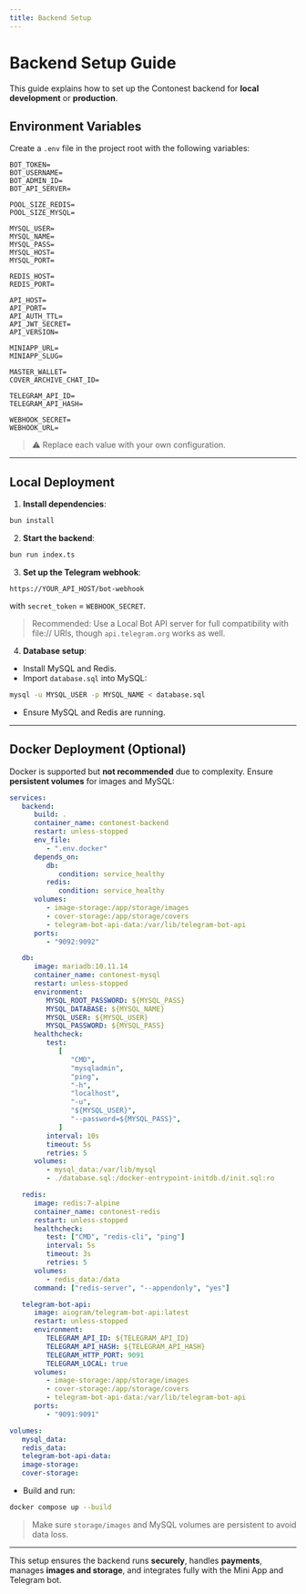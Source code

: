 ```yaml
---
title: Backend Setup
---
```


# Backend Setup Guide

This guide explains how to set up the Contonest backend for **local development** or **production**.

## Environment Variables

Create a `.env` file in the project root with the following variables:

```env
BOT_TOKEN=
BOT_USERNAME=
BOT_ADMIN_ID=
BOT_API_SERVER=

POOL_SIZE_REDIS=
POOL_SIZE_MYSQL=

MYSQL_USER=
MYSQL_NAME=
MYSQL_PASS=
MYSQL_HOST=
MYSQL_PORT=

REDIS_HOST=
REDIS_PORT=

API_HOST=
API_PORT=
API_AUTH_TTL=
API_JWT_SECRET=
API_VERSION=

MINIAPP_URL=
MINIAPP_SLUG=

MASTER_WALLET=
COVER_ARCHIVE_CHAT_ID=

TELEGRAM_API_ID=
TELEGRAM_API_HASH=

WEBHOOK_SECRET=
WEBHOOK_URL=
```

> ⚠️ Replace each value with your own configuration.

---

## Local Deployment

1. **Install dependencies**:

```bash
bun install
```

2. **Start the backend**:

```bash
bun run index.ts
```

3. **Set up the Telegram webhook**:

```
https://YOUR_API_HOST/bot-webhook
```

with `secret_token` = `WEBHOOK_SECRET`.

> Recommended: Use a Local Bot API server for full compatibility with file:// URIs, though `api.telegram.org` works as well.

4. **Database setup**:

- Install MySQL and Redis.
- Import `database.sql` into MySQL:

```bash
mysql -u MYSQL_USER -p MYSQL_NAME < database.sql
```

- Ensure MySQL and Redis are running.

---

## Docker Deployment (Optional)

Docker is supported but **not recommended** due to complexity.
Ensure **persistent volumes** for images and MySQL:

```yaml
services:
   backend:
      build: .
      container_name: contonest-backend
      restart: unless-stopped
      env_file:
         - ".env.docker"
      depends_on:
         db:
            condition: service_healthy
         redis:
            condition: service_healthy
      volumes:
         - image-storage:/app/storage/images
         - cover-storage:/app/storage/covers
         - telegram-bot-api-data:/var/lib/telegram-bot-api
      ports:
         - "9092:9092"

   db:
      image: mariadb:10.11.14
      container_name: contonest-mysql
      restart: unless-stopped
      environment:
         MYSQL_ROOT_PASSWORD: ${MYSQL_PASS}
         MYSQL_DATABASE: ${MYSQL_NAME}
         MYSQL_USER: ${MYSQL_USER}
         MYSQL_PASSWORD: ${MYSQL_PASS}
      healthcheck:
         test:
            [
               "CMD",
               "mysqladmin",
               "ping",
               "-h",
               "localhost",
               "-u",
               "${MYSQL_USER}",
               "--password=${MYSQL_PASS}",
            ]
         interval: 10s
         timeout: 5s
         retries: 5
      volumes:
         - mysql_data:/var/lib/mysql
         - ./database.sql:/docker-entrypoint-initdb.d/init.sql:ro

   redis:
      image: redis:7-alpine
      container_name: contonest-redis
      restart: unless-stopped
      healthcheck:
         test: ["CMD", "redis-cli", "ping"]
         interval: 5s
         timeout: 3s
         retries: 5
      volumes:
         - redis_data:/data
      command: ["redis-server", "--appendonly", "yes"]

   telegram-bot-api:
      image: aiogram/telegram-bot-api:latest
      restart: unless-stopped
      environment:
         TELEGRAM_API_ID: ${TELEGRAM_API_ID}
         TELEGRAM_API_HASH: ${TELEGRAM_API_HASH}
         TELEGRAM_HTTP_PORT: 9091
         TELEGRAM_LOCAL: true
      volumes:
         - image-storage:/app/storage/images
         - cover-storage:/app/storage/covers
         - telegram-bot-api-data:/var/lib/telegram-bot-api
      ports:
         - "9091:9091"

volumes:
   mysql_data:
   redis_data:
   telegram-bot-api-data:
   image-storage:
   cover-storage:
```

- Build and run:

```bash
docker compose up --build
```

> Make sure `storage/images` and MySQL volumes are persistent to avoid data loss.

---

This setup ensures the backend runs **securely**, handles **payments**, manages **images and storage**, and integrates fully with the Mini App and Telegram bot.
